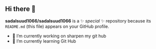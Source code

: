 ## Hi there 👋


**sadalsuud1066/sadalsuud1066** is a ✨ _special_ ✨ repository because its `README.md` (this file) appears on your GitHub profile.



- 🔭 I’m currently working on sharpen my git hub
- 🌱 I’m currently learning Git Hub

